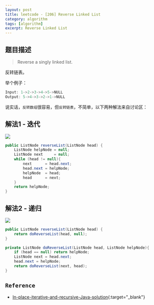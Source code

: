```yaml
---
layout: post
title: leetcode - [206] Reverse Linked List
category: algorithm
tags: [algorithm]
excerpt: Reverse Linked List
---
```


## 题目描述  

> Reverse a singly linked list.  

反转链表。  

举个例子：  

``` java
Input: 1->2->3->4->5->NULL
Output: 5->4->3->2->1->NULL
```

说实话，`反转数组`很容易，但`反转链表`，不简单，以下两种解法来自讨论区：  



## 解法1 - 迭代  

![](https://yyc-images.oss-cn-beijing.aliyuncs.com/leetcode_206_iteration.png)  

``` java
public ListNode reverseList(ListNode head) {
    ListNode helpNode = null;
    ListNode next     = null;
    while (head != null){
        next      = head.next;
        head.next = helpNode;
        helpNode  = head;
        head      = next;
    }
    return helpNode;
}
```

## 解法2 - 递归  

![](https://yyc-images.oss-cn-beijing.aliyuncs.com/leetcode_206_recursion.png) 

``` java
public ListNode reverseList(ListNode head) {
    return doReverseList(head, null);
}

private ListNode doReverseList(ListNode head, ListNode helpNode){
    if (head == null) return helpNode;
    ListNode next = head.next;
    head.next = helpNode;
    return doReverseList(next, head);
}
```

## `Reference`  
- [In-place-iterative-and-recursive-Java-solution](https://leetcode.com/problems/reverse-linked-list/discuss/58125/In-place-iterative-and-recursive-Java-solution){:target="_blank"}  
